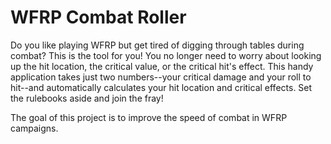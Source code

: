 # WFRP Combat Roller

Do you like playing WFRP but get tired of digging through tables during combat? This is the tool for you! You no longer need to worry about looking up the hit location, the critical value, or the critical hit's effect. This handy application takes just two numbers--your critical damage and your roll to hit--and automatically calculates your hit location and critical effects. Set the rulebooks aside and join the fray!

The goal of this project is to improve the speed of combat in WFRP campaigns.
